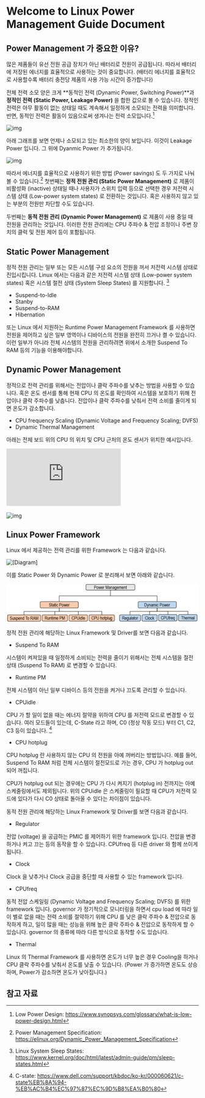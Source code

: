 # Welcome to Linux Power Management Guide Document

## Power Management 가 중요한 이유?

많은 제품들이 유선 전원 공급 장치가 아닌 배터리로 전원이 공급됩니다. 따라서 배터리에 저장된 에너지를 효율적으로 사용하는 것이 중요합니다. (배터리 에너지를 효율적으로 사용할수록 배터리 충전당 제품의 사용 가능 시간이 증가합니다)



전체 전력 소모 양은 크게 **동적인 전력 (Dynamic Power, Switching Power)**과 **정적인 전력 (Static Power, Leakage Power)** 을 합한 값으로 볼 수 있습니다. 정적인 전력은 아무 활동이 없는 상태일 때도 계속해서 일정하게 소모되는 전력을 의미합니다. 반면, 동적인 전력은 활동이 있음으로써 생겨나는 전력 소모입니다.[^1]

![img](https://qph.fs.quoracdn.net/main-qimg-c0f930c7448c405c4efec558408358cf-pjlq)



아래 그래프를 보면 언제나 소모되고 있는 최소한의 양이 보입니다. 이것이 Leakage Power 입니다. 그 위에 Dyanmic Power 가 추가됩니다.

 ![img](https://www.mdpi.com/jlpea/jlpea-02-00030/article_deploy/html/images/jlpea-02-00030-g003-1024.png)



따라서 에너지를 효율적으로 사용하기 위한 방법 (Power savings) 도 두 가지로 나눠볼 수 있습니다.[^2] 첫번째는 **정적 전원 관리 (Static Power Management)** 로 제품이 비활성화 (inactive) 상태일 때나 사용자가 스위치 입력 등으로 선택한 경우 저전력 시스템 상태 (Low-power system states) 로 전환하는 것입니다. 혹은 사용하지 않고 있는 부분의 전원만 차단할 수도 있습니다.

두번째는 **동적 전원 관리 (Dynamic Power Management)** 로 제품이 사용 중일 때 전원을 관리하는 것입니다. 이러한 전원 관리에는 CPU 주파수 & 전압 조정이나 주변 장치의 클럭 및 전원 제어 등이 포함됩니다.



## Static Power Management

정적 전원 관리는 일부 또는 모든 시스템 구성 요소의 전원을 꺼서 저전력 시스템 상태로 진입시킵니다. Linux 에서는 다음과 같은 저전력 시스템 상태 (Low-power system states) 혹은 시스템 절전 상태 (System Sleep States) 를 지원합니다. [^3]

- Suspend-to-Idle
- Stanby
- Suspend-to-RAM
- Hibernation

또는 Linux 에서 지원하는 Runtime Power Management Framework 를 사용하면 전원을 제어하고 싶은 일부 영역이나 디바이스의 전원을 완전히 끄거나 켤 수 있습니다. 이런 일부가 아니라 전체 시스템의 전원을 관리하려면 위에서 소개한 Suspend To RAM 등의 기능을 이용해야합니다.



## Dynamic Power Management

정적으로 전력 관리를 위해서는 전압이나 클락 주파수를 낮추는 방법을 사용할 수 있습니다. 혹은 온도 센서를 통해 현재 CPU 의 온도를 확인하여 시스템을 보호하기 위해 전압이나 클락 주파수를 낮춥니다. 전압이나 클락 주파수를 낮춰서 전력 소비를 줄이게 되면 온도가 감소합니다.

* CPU frequency Scaling (Dynamic Voltage and Frequency Scaling; DVFS)
* Dynamic Thermal Management



아래는 전체 보드 위의 CPU 의 위치 및 CPU 근처의 온도 센서가 위치한 예시입니다.

![큰 버전으로 보려면 이미지를 클릭합니다.  이름:	sensor-layout.jpg 조회수:	1 크기:	60.8 KB ID:	8406](https://rog.asus.com/forum/attachment.php?s=9ab4511db4e7196a5b12ac849e2b3db0&attachmentid=8406&d=1336333530&thumb=1)

![img](http://4.bp.blogspot.com/_6Zm6jlKgRWM/R_0TiERkUGI/AAAAAAAAAFI/DXBNug8oac4/s320/MB-ThermalProbe-Before.jpg)



## Linux Power Framework

Linux 에서 제공하는 전력 관리를 위한 Framework 는 다음과 같습니다.

![[Diagram]](https://static.lwn.net/images/2011/elc-kucheria-diagram.png)

이를 Static Power 와 Dynamic Power 로 분리해서 보면 아래와 같습니다.

![00_index_01](assets/00_index_01.PNG)

정적 전원 관리에 해당하는 Linux Framework 및 Driver를 보면 다음과 같습니다.

- Suspend To RAM

시스템이 켜져있을 때 일정하게 소비되는 전력을 줄이기 위해서는 전체 시스템을 절전 상태 (Suspend To RAM) 로 변경할 수 있습니다.

- Runtime PM

전체 시스템이 아닌 일부 디바이스 등의 전원을 켜거나 끄도록 관리할 수 있습니다.

- CPUidle

CPU 가 할 일이 없을 때는 에너지 절약을 위하여 CPU 를 저전력 모드로 변경할 수 있습니다. 여러 모드들이 있는데, C-State 라고 하며, C0 (정상 작동 모드) 부터 C1, C2, C3 등이 있습니다. [^4] 

- CPU hotplug

CPU hotplug 란 사용하지 않는 CPU 의 전원을 아예 꺼버리는 방법입니다.  예를 들어, Suspend To RAM 처럼 전체 시스템이 절전모드로 가는 경우, CPU 가 hotplug out 되어 꺼집니다. 

CPU가 hotplug out 되는 경우에는 CPU 가 다시 켜지기 (hotplug in) 전까지는 아예 스케줄링에서도 제외됩니다. 위의 CPUidle 은 스케줄링이 필요할 때 CPU가 저전력 모드에 있다가 다시 C0 상태로 돌아올 수 있다는 차이점이 있습니다.

동적 전원 관리에 해당하는 Linux Framework 및 Driver를 보면 다음과 같습니다.

- Regulator

전압 (voltage) 을 공급하는 PMIC 를 제어하기 위한 framework 입니다. 전압을 변경하거나 켜고 끄는 등의 동작을 할 수 있습니다. CPUfreq 등 다른 driver 와 함께 쓰이게 됩니다.

- Clock

Clock 을 낮추거나 Clock 공급을 중단할 때 사용할 수 있는 framework 입니다.

- CPUfreq

동적 전압 스케일링 (Dynamic Voltage and Frequency Scaling; DVFS) 를 위한 framework 입니다. governor 가 정기적으로 모니터링을 하면서 cpu load 에 따라 일이 별로 없을 때는 전력 소비를 절약하기 위해 CPU 를 낮은 클락 주파수 & 전압으로 동작하게 하고, 일이 많을 때는 성능을 위해 높은 클락 주파수 & 전압으로 동작하게 할 수 있습니다. governor 의 종류에 따라 다른 방식으로 동작할 수도 있습니다.

- Thermal

Linux 의 Thermal Framework 를 사용하면 온도가 너무 높은 경우 Cooling을 하거나 CPU 클락 주파수를 낮춰서 온도를 낮출 수 있습니다. (Power 가 증가하면 온도도 상승하며, Power가 감소하면 온도가 낮아집니다.)



## 참고 자료

[^1]: Low Power Design: https://www.synopsys.com/glossary/what-is-low-power-design.html
[^2]: Power Management Specification: https://elinux.org/Dynamic_Power_Management_Specification
[^3 ]: Linux System Sleep States: https://www.kernel.org/doc/html/latest/admin-guide/pm/sleep-states.html
[^4]: C-state: https://www.dell.com/support/kbdoc/ko-kr/000060621/c-state%EB%8A%94-%EB%AC%B4%EC%97%87%EC%9D%B8%EA%B0%80